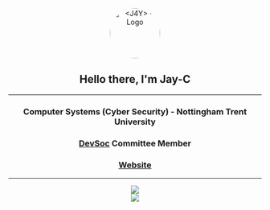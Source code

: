 <p align="center">
<a href="https://j4y.dev">
<img src="https://j4y.dev/botassets/j4y.gif"
     alt="<J4Y> - Logo"
     width="100px" 
     height="100px"
     style="border-radius:50%">
</a>
</p>

<h2 align="center">Hello there, I'm Jay-C</h2>

___

<h3 align="center">Computer Systems (Cyber Security) - Nottingham Trent University</h3>
<h3 align="center"><a href="https://devsoc.co.uk">DevSoc</a> Committee Member</h3>
<h3 align="center"><a href="https://j4y.dev">Website</a></h3>

___

[comment]: https://github.com/anuraghazra/github-readme-stats
<p align="center">
<img src="https://github-readme-stats.vercel.app/api/top-langs/?username=devj4y&show_icons=true&hide_border=true&theme=chartreuse-dark&langs_count=8&layout=compact&custom_title=Language%20Stats" /><br>

<img src="https://github-readme-stats.vercel.app/api?username=devj4y&show_icons=true&count_private=true&theme=chartreuse-dark&hide_border=true&custom_title=Github%20Stats&line_height=24" />
</p>
